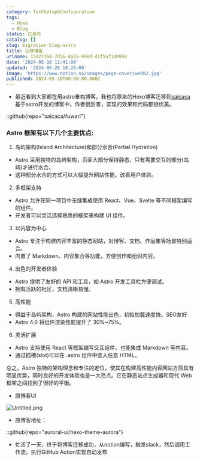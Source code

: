 ```yaml
---
category: TechSetup&Configuration
tags:
  - Hexo
  - Blog
status: 已发布
catalog: []
slug: migration-blog-astro
title: 迁移博客
urlname: 15d27368-7d56-4a55-998d-41f55f1d0998
date: '2024-05-10 11:41:00'
updated: '2024-06-26 18:26:00'
image: 'https://www.notion.so/images/page-cover/webb2.jpg'
published: 2024-05-10T08:00:00.000Z
---
```

- 最近看到大家都在用astro重构博客，我也将原来的Hexo博客迁移到[saicaca](https://github.com/saicaca/fuwari)基于astro开发的博客中，作者很厉害，实现的效果和代码都很优美。

::github{repo="saicaca/fuwari"}


### Astro 框架有以下几个主要优点:



1. 岛屿架构(Island Architecture)和部分水合(Partial Hydration)
- Astro 采用独特的岛屿架构，页面大部分保持静态，只有需要交互的部分(岛屿)才进行水合。
- 这种部分水合的方式可以大幅提升网站性能，改善用户体验。

2. 多框架支持
- Astro 允许在同一项目中无缝集成使用 React、Vue、Svelte 等不同框架编写的组件。
- 开发者可以灵活选择熟悉的框架来构建 UI 组件。

3. 以内容为中心
- Astro 专注于构建内容丰富的静态网站，对博客、文档、作品集等场景特别适合。
- 内置了 Markdown、内容集合等功能，方便创作和组织内容。

4. 出色的开发者体验
- Astro 提供了友好的 API 和工具，如 Astro 开发工具栏方便调试。
- 拥有活跃的社区，文档清晰易懂。

5. 高性能
- 得益于岛屿架构，Astro 构建的网站性能出色，初始加载速度快。SEO友好
- Astro 4.0 将组件渲染性能提升了 30%~75%。

6. 灵活扩展
- Astro 支持使用 React 等框架编写交互组件，也能集成 Markdown 等内容。
- 通过插槽(slot)可以在 .astro 组件中嵌入任意 HTML。

总之，Astro 独特的架构理念和专注的定位，使其在构建高性能内容网站方面具有明显优势，同时良好的开发体验也是一大亮点。它在静态站点生成器和现代 Web 框架之间找到了很好的平衡。

- 原博客UI

![Untitled.png](https://prod-files-secure.s3.us-west-2.amazonaws.com/5d24fe63-e567-4804-86f9-9fdc62e13082/3d59c350-432a-4fb6-a08f-0638fef2026e/Untitled.png?X-Amz-Algorithm=AWS4-HMAC-SHA256&X-Amz-Content-Sha256=UNSIGNED-PAYLOAD&X-Amz-Credential=ASIAZI2LB4665YO2BGU7%2F20250217%2Fus-west-2%2Fs3%2Faws4_request&X-Amz-Date=20250217T053835Z&X-Amz-Expires=3600&X-Amz-Security-Token=IQoJb3JpZ2luX2VjEEYaCXVzLXdlc3QtMiJIMEYCIQDmIjaDO2qblaYwX5ndKJDezk9LJv97sMvcX7lx9VCApAIhAPrgddoZY6MlAhAaxbFA%2Bwt8K3gHYWZrPj%2F3Nx4FhslfKv8DCG8QABoMNjM3NDIzMTgzODA1IgztJUse8F44ebLvSs4q3AO0mo6R3i9QLvzmPbnaxxxX%2FpiLFX2luW%2BZ1NrcS707vH2x5zKB%2BAQuHVBrqFmSBJ3VEl8vLMWtBLOjgbwBMDRLVhgwsbd9oFZxvw%2FLtbtCP%2BcB%2FMKZ%2FCr5WTt5kNNLTKJHbBinfDj5oIjgNgBCyFy5kUabgxZohEd9h4KITQT3bvnZGBf%2FNL67Bs99WP41xi6c7TN4KwC9zSh4vUGBoxzdsncJpBCuFKW4Y515sbUVWyXi9m0%2FXAF4xnZrB4HYn%2F%2FQ8A%2FeyyHIsZhEdY1RcxOcKjYRjSk2RN9Ne2KGuh0%2FyIXYdDqG%2Fu2cQfSi%2BFtRXBsCvHIfz6CCNH%2BlaaCTXKsk0ijMUv8Q6rQec1l4SMVozCtHeM6pYxXXHmn2MeP7aq%2F0DLaH6dmweiPVEbYPKnobU7gTHw%2FTaBTYF42ZBTfVcqWr5ebVmUaycJBm6BdKdj7fbIFVTd6eguZuki0T77q1twsce4xfD3wExLwyREZpo8PBlD%2BwrOl%2BhA8zUsrXMlNmKjw2uHqtN6hvSdRkmk6CQP%2B3x9d%2F3tkLJcjtX0%2FY8PRQ27ayj7z%2FmTzuKQNhjKisJORrfsJ1%2F%2BHR0QRO6n2WQ2oLutuaPYRAK%2ByjlwbSGhGxQ57%2BiGlYQ%2FFGDDCvksu9BjqkAXRWStEVYcgLvahNTvTjpfiRXQMf4KyiTyH4%2BhS%2FWS6B42T6%2F%2FeAHQuy1735ml9wiY4wTlsoE4GuchXJ4OgbSuIcnQIfXm5nWnG4JNxa10eKp1XGyYIn51XyuB4gpM7zvSqevV5reTOr9W1zPUWuszedZc%2B9SOn4ywO0Hn%2BBiFflXqvxy9bI4nKpZeMfAzAImbPnsFktxm9fVYcB7%2BoDREVwPELG&X-Amz-Signature=aa037ffd35e82fe4794f44ddb42ed1cf875da0c48bdf035fa6ca896a92d540ef&X-Amz-SignedHeaders=host&x-id=GetObject)

- 原博客地址：

::github{repo="auroral-ui/hexo-theme-aurora"}

- 忙活了一天，终于将博客迁移成功，从notion编写，触发slack，然后调用工作流，执行GitHub Action实现自动发布
